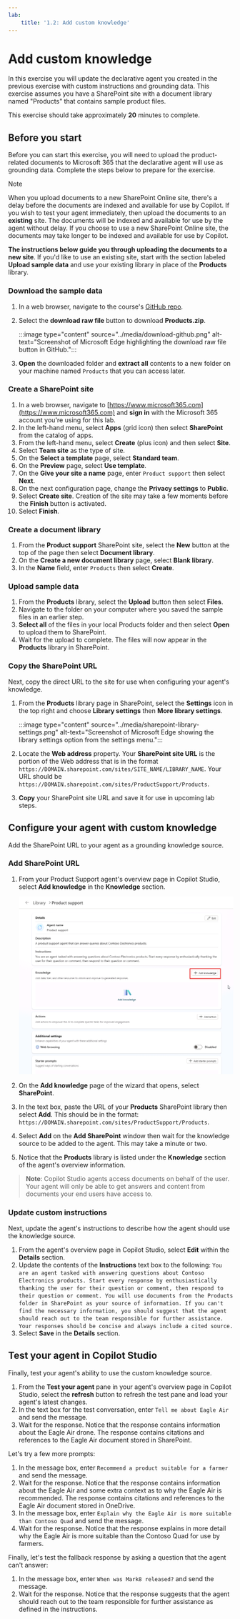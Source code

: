 ```yaml
---
lab:
    title: '1.2: Add custom knowledge'
---
```


# Add custom knowledge

In this exercise you will update the declarative agent you created in the previous exercise with custom instructions and grounding data. This exercise assumes you have a SharePoint site with a document library named "Products" that contains sample product files.

This exercise should take approximately **20** minutes to complete.

## Before you start

Before you can start this exercise, you will need to upload the product-related documents to Microsoft 365 that the declarative agent will use as grounding data. Complete the steps below to prepare for the exercise.

> [!NOTE]
> When you upload documents to a new SharePoint Online site, there's a delay before the documents are indexed and available for use by Copilot. If you wish to test your agent immediately, then upload the documents to an **existing** site. The documents will be indexed and available for use by the agent without delay. If you choose to use a new SharePoint Online site, the documents may take longer to be indexed and available for use by Copilot.
>
> **The instructions below guide you through uploading the documents to a new site**. If you'd like to use an existing site, start with the section labeled **Upload sample data** and use your existing library in place of the **Products** library.

### Download the sample data

1. In a web browser, navigate to the course's [GitHub repo](https://github.com/MicrosoftLearning/MS-4022-Extend-Microsoft-365-Copilot-in-Copilot-Studio/blob/master/Allfiles/Products.zip).
1. Select the **download raw file** button to download **Products.zip**.

    :::image type="content" source="../media/download-github.png" alt-text="Screenshot of Microsoft Edge highlighting the download raw file button in GitHub.":::

1. **Open** the downloaded folder and **extract all** contents to a new folder on your machine named `Products` that you can access later.

### Create a SharePoint site

1. In a web browser, navigate to [https://www.microsoft365.com](https://www.microsoft365.com) and **sign in** with the Microsoft 365 account you're using for this lab.
1. In the left-hand menu, select **Apps** (grid icon) then select **SharePoint** from the catalog of apps.
1. From the left-hand menu, select **Create** (plus icon) and then select **Site**.
1. Select **Team site** as the type of site.
1. On the **Select a template** page, select **Standard team**.
1. On the **Preview** page, select **Use template**.
1. On the **Give your site a name** page, enter `Product support` then select **Next**.
1. On the next configuration page, change the **Privacy settings** to **Public**.
1. Select **Create site**. Creation of the site may take a few moments before the **Finish** button is activated.
1. Select **Finish**.

### Create a document library

1. From the **Product support** SharePoint site, select the **New** button at the top of the page then select **Document library**.
1. On the **Create a new document library** page, select **Blank library**.
1. In the **Name** field, enter `Products` then select **Create**.

### Upload sample data

1. From the **Products** library, select the **Upload** button then select **Files**.
1. Navigate to the folder on your computer where you saved the sample files in an earlier step.
1. **Select all** of the files in your local Products folder and then select **Open** to upload them to SharePoint.
1. Wait for the upload to complete. The files will now appear in the **Products** library in SharePoint.

### Copy the SharePoint URL

Next, copy the direct URL to the site for use when configuring your agent's knowledge.

1. From the **Products** library page in SharePoint, select the **Settings** icon in the top right and choose **Library settings** then **More library settings**.

    :::image type="content" source="../media/sharepoint-library-settings.png" alt-text="Screenshot of Microsoft Edge showing the library settings option from the settings menu.":::

1. Locate the **Web address** property. Your **SharePoint site URL** is the portion of the Web address that is in the format `https://DOMAIN.sharepoint.com/sites/SITE_NAME/LIBRARY_NAME`. Your URL should be `https://DOMAIN.sharepoint.com/sites/ProductSupport/Products`.
1. **Copy** your SharePoint site URL and save it for use in upcoming lab steps.

## Configure your agent with custom knowledge

Add the SharePoint URL to your agent as a grounding  knowledge source.

### Add SharePoint URL

1. From your Product Support agent's overview page in Copilot Studio, select **Add knowledge** in the **Knowledge** section.

    ![Screenshot of Copilot Studio in Microsoft Edge highlighting the Add knowledge button for the Product support agent.](../Media/product-support-add-knowledge.png)

2. On the **Add knowledge** page of the wizard that opens, select **SharePoint**.
3. In the text box, paste the URL of your **Products** SharePoint library then select **Add**. This should be in the format: `https://DOMAIN.sharepoint.com/sites/ProductSupport/Products`.

4. Select **Add** on the **Add SharePoint** window then wait for the knowledge source to be added to the agent. This may take a minute or two.
5. Notice that the **Products** library is listed under the **Knowledge** section of the agent's overview information.

> **Note**: Copilot Studio agents access documents on behalf of the user. Your agent will only be able to get answers and content from documents your end users have access to.

### Update custom instructions

Next, update the agent's instructions to describe how the agent should use the knowledge source.

1. From the agent's overview page in Copilot Studio, select **Edit** within the **Details** section.
1. Update the contents of the **Instructions** text box to the following: `You are an agent tasked with answering questions about Contoso Electronics products. Start every response by enthusiastically thanking the user for their question or comment, then respond to their question or comment. You will use documents from the Products folder in SharePoint as your source of information. If you can't find the necessary information, you should suggest that the agent should reach out to the team responsible for further assistance. Your responses should be concise and always include a cited source.`
1. Select **Save** in the **Details** section.

## Test your agent in Copilot Studio

Finally, test your agent's ability to use the custom knowledge source.

1. From the **Test your agent** pane in your agent's overview page in Copilot Studio, select the **refresh** button to refresh the test pane and load your agent's latest changes.
1. In the text box for the test conversation, enter `Tell me about Eagle Air` and send the message.
1. Wait for the response. Notice that the response contains information about the Eagle Air drone. The response contains citations and references to the Eagle Air document stored in SharePoint.

Let's try a few more prompts:

1. In the message box, enter `Recommend a product suitable for a farmer` and send the message.
1. Wait for the response. Notice that the response contains information about the Eagle Air and some extra context as to why the Eagle Air is recommended. The response contains citations and references to the Eagle Air document stored in OneDrive.
1. In the message box, enter `Explain why the Eagle Air is more suitable than Contoso Quad` and send the message.
1. Wait for the response. Notice that the response explains in more detail why the Eagle Air is more suitable than the Contoso Quad for use by farmers.

Finally, let's test the fallback response by asking a question that the agent can't answer:

1. In the message box, enter `When was Mark8 released?` and send the message.
1. Wait for the response. Notice that the response suggests that the agent should reach out to the team responsible for further assistance as defined in the instructions.
